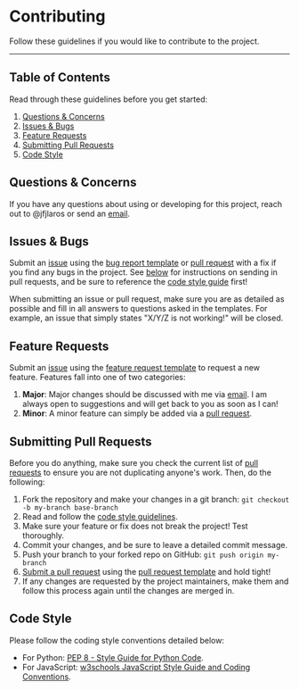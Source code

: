 # Contributing
Follow these guidelines if you would like to contribute to the project.

---

## Table of Contents
Read through these guidelines before you get started:

1. [Questions & Concerns](#questions--concerns)
2. [Issues & Bugs](#issues--bugs)
3. [Feature Requests](#feature-requests)
4. [Submitting Pull Requests](#submitting-pull-requests)
5. [Code Style](#code-style)

## Questions & Concerns
If you have any questions about using or developing for this project, reach out
to @jfjlaros or send an [email][1].

## Issues & Bugs
Submit an [issue][2] using the [bug report template][6] or [pull request][3]
with a fix if you find any bugs in the project. See
[below](#submitting-pull-requests) for instructions on sending in pull
requests, and be sure to reference the [code style guide](#code-style) first!

When submitting an issue or pull request, make sure you are as detailed as
possible and fill in all answers to questions asked in the templates. For
example, an issue that simply states "X/Y/Z is not working!" will be closed.

## Feature Requests
Submit an [issue][2] using the [feature request template][7] to request a new
feature. Features fall into one of two categories:

1. **Major**: Major changes should be discussed with me via [email][1]. I am
   always open to suggestions and will get back to you as soon as I can!
2. **Minor**: A minor feature can simply be added via a [pull request][3].

## Submitting Pull Requests
Before you do anything, make sure you check the current list of [pull
requests][4] to ensure you are not duplicating anyone's work. Then, do the
following:

1. Fork the repository and make your changes in a git branch: `git checkout -b
   my-branch base-branch`
2. Read and follow the [code style guidelines](#code-style).
3. Make sure your feature or fix does not break the project! Test thoroughly.
4. Commit your changes, and be sure to leave a detailed commit message.
5. Push your branch to your forked repo on GitHub: `git push origin my-branch`
6. [Submit a pull request][3] using the [pull request template][5] and hold
   tight!
7. If any changes are requested by the project maintainers, make them and
  follow this process again until the changes are merged in.

## Code Style
Please follow the coding style conventions detailed below:

- For Python: [PEP 8 - Style Guide for Python Code][8].
- For JavaScript: [w3schools JavaScript Style Guide and Coding Conventions][9].

[1]: mailto:j.f.j.laros@lumc.nl
[2]: https://github.com/jfjlaros/bin-parser/issues/new
[3]: https://github.com/jfjlaros/bin-parser/compare
[4]: https://github.com/jfjlaros/bin-parser/pulls
[5]: PULL_REQUEST_TEMPLATE.md
[6]: ISSUE_TEMPLATE/Bug_report.md
[7]: ISSUE_TEMPLATE/Feature_request.md
[8]: https://www.python.org/dev/peps/pep-0008/
[9]: https://www.w3schools.com/js/js_conventions.asp
